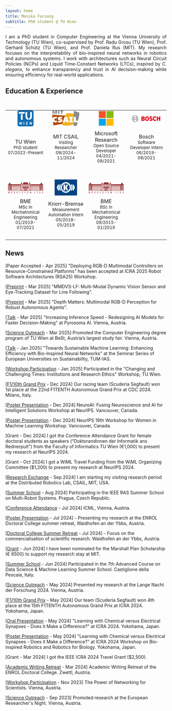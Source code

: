 ```yaml
---
layout: home
title: Monika Farsang
subtitle: PhD student @ TU Wien
---
```


<p style="text-align: justify;">I am a PhD student in Computer Engineering at the Vienna University of Technology (TU Wien), co-supervised by Prof. Radu Grosu (TU Wien), Prof. Gerhard Schütz (TU Wien), and Prof. Daniela Rus (MIT). My research focuses on the interpretability of bio-inspired neural networks in robotics and autonomous systems. I work with architectures such as Neural Circuit Policies (NCPs) and Liquid Time-Constant Networks (LTCs), inspired by <em>C. elegans</em>, to enhance transparency and trust in AI decision-making while ensuring efficiency for real-world applications.</p>

## Education & Experience

<table style="padding-top:30px;width:100%;max-width:800px;">
    <tbody>
        <tr style="border: none;">
            <td style="padding-top:0px;width:25%;vertical-align:middle;text-align:center;max-height:100px;border: none;">
              <img src="assets/img/tuwien.png" alt="TU Wien" height="50">
            </td>
            <td style="padding-top:0px;width:25%;vertical-align:middle;text-align:center;max-height:100px;border: none;">
              <img src="assets/img/mit.png" alt="MIT CSAIL" height="50">
            </td>
            <td style="padding-top:0px;width:25%;vertical-align:middle;text-align:center;max-height:100px;border: none;">
              <img src="assets/img/microsoft.png" alt="Microsoft Research" height="50">
            </td>
            <td style="padding-top:0px;width:25%;vertical-align:middle;text-align:center;max-height:100px;border: none;">
              <img src="assets/img/bosch-logo.png" alt="Bosch" height="50">
            </td>
          </tr>
          <tr style="border: none;background-color:transparent">
            <td style="font-size: small;padding-bottom:50px;padding-top:5px;width:25%;vertical-align:middle;text-align:center;border: none;"><span style="
    font-size: medium;
">TU Wien</span><br>
              PhD student<br>
              07/2022-Present
            </td>
            <td style="font-size: small;padding-bottom:50px;padding-top:5px;width:25%;vertical-align:middle;text-align:center;border: none;">
<span style="font-size: medium;">
              MIT CSAIL</span>
    <br>
              Visiting Researcher<br>
              09/2024-11/2024
            </td>
            <td style="font-size: small;padding-bottom:50px;padding-top:5px;width:25%;vertical-align:middle;text-align:center;border: none;">
<span style="font-size: medium;">
              Microsoft Research</span>
    <br>
              Open Source Developer<br>
              04/2021-08/2021
            </td>
            <td style="font-size: small;padding-bottom:50px;padding-top:5px;width:25%;vertical-align:middle;text-align:center;border: none;">
<span style="font-size: medium;">Bosch</span><br>
              Software Developer Intern<br>
              06/2019-08/2021
</td>
          </tr>
          <tr style="border: none;">
            <td style="font-size: small;padding:0px;margin-bottom:-50px;width:25%;vertical-align:middle;text-align:center;border: none;">
              <img src="assets/img/bme.png" alt="BME" height="50">
            </td>
            <td style="font-size: small;padding:0px;margin-bottom:-50px;width:25%;vertical-align:middle;text-align:center;border: none;">
              <img src="assets/img/knorr-bremse.png" alt="Knorr-Bremse" height="50">
            </td>
            <td style="font-size: small;padding:0px;margin-bottom:-50px;width:25%;vertical-align:middle;text-align:center;border: none;">
              <img src="assets/img/bme.png" alt="BME" height="50">
            </td>
          </tr>
          <tr style="border: none;background-color:transparent">
            <td style="font-size: small;padding-bottom:30px;padding-top:5px;width:25%;vertical-align:middle;text-align:center;border: none;">
<span style="font-size: medium;">BME</span>
              <br>
              MSc in Mechatronical Engineering<br>
              01/2019-07/2021
            </td>
            <td style="font-size: small;padding-bottom:30px;padding-top:5px;width:25%;vertical-align:middle;text-align:center;border: none;">
    <span style="font-size: medium;">Knorr-Bremse</span>
              <br>
              Measurement Automation Intern<br>
              05/2018-05/2019
            </td>
            <td style="font-size: small;padding-bottom:30px;padding-top:5px;width:25%;vertical-align:middle;text-align:center;border: none;">
    <span style="font-size: medium;">BME</span><br>
              BSc in Mechatronical Engineering<br>
              09/2015-01/2019
            </td>
        </tr>
  </tbody>
</table>

## News
[Paper Accepted - Apr 2025] "Deploying RGB-D Multimodal Controllers on Resource-Constrained Platforms" has been accepted at ICRA 2025 Robot Software Architectures (RSA25) Workshop. 

[[Preprint](https://doi.org/10.48550/arXiv.2409.18038) - Mar 2025] "MMDVS-LF: Multi-Modal Dynamic Vision Sensor and Eye-Tracking Dataset for Line Following". 

[[Preprint](https://doi.org/10.48550/arXiv.2503.16711) - Mar 2025] "Depth Matters: Multimodal RGB-D Perception for Robust Autonomous Agents".

[[Talk](https://www.linkedin.com/posts/pyrosoma-ai_ai-pizza-join-us-for-an-evening-of-innovation-activity-7307757273299185664-vS3r?utm_source=share&utm_medium=member_desktop&rcm=ACoAADY-1ZoBs47NEbF7a1gc4_WN7IsmKq1hJck) - Mar 2025] "Increasing Inference Speed - Redesigning AI Models for Faster Decision-Making" at Pyrosoma AI. Vienna, Austria.

[[Science Outreach](https://www.tuwien.at/inf/scuderia-segfault/news-detail/best-study-fair/) - Mar 2025] Promoted the Computer Engineering degree program of TU Wien at BeSt, Austria’s largest study fair. Vienna, Austria.

[[Talk](https://www.ias.tum.de/ias/news-events-insights/events/events-single-view/article/scientists-meet-scientists-tum-ias-wednesday-coffee-talk-seminar-series-of-european-universities-on-sustainability-by-monika-farsang-towards-sustainable-machine-learning-enhancing-efficiency-with-bio-inspired-neural-networks/) - Jan 2025] "Towards Sustainable Machine Learning: Enhancing Efficiency with Bio-Inspired Neural Networks" at the Seminar Series of European Universities on Sustainability, TUM-IAS.

[[Workshop Participation](https://www.linkedin.com/posts/changer-eu-project_researchethics-aiethics-responsibleai-ugcPost-7290468216701657089-ssFh?utm_source=share&utm_medium=member_desktop&rcm=ACoAADY-1ZoBs47NEbF7a1gc4_WN7IsmKq1hJck) - Jan 2025] Participated in the "Changing and Challenging Times: Institutions and Research Ethics" Workshop, TU Wien.

[[F1/10th Grand Prix](https://www.tuwien.at/inf/scuderia-segfault/news-detail/victory-at-roboracer-autonomous-grand-prix-in-milano/) - Dec 2024] Our racing team (Scuderia Segfault) won 1st place at the 22nd F1TENTH Autonomous Grand Prix at CDC 2024. Milano, Italy.

[[Poster Presentation](https://neuroai-workshop.github.io/previous_years/2024/accepted-papers.html) - Dec 2024] NeuroAI: Fusing Neuroscience and AI for Intelligent Solutions Workshop at NeurIPS. Vancouver, Canada.

[[Poster Presentation](https://neurips.cc/virtual/2024/affinity-event/105022) - Dec 2024] NeurIPS 19th Workshop for Women in Machine Learning Workshop. Vancouver, Canada. 

[Grant - Dec 2024] I got the Conference Attendance Grant for female doctoral students as speakers (“Doktorandinnen der Informatik ans Rednerpult”) from the Faculty of Informatics TU Wien (€1,000) to present my research at NeurIPS 2024.

[Grant - Oct 2024] I got a WiML Travel Funding from the WiML Organizing Committee ($1,200) to present my research at NeurIPS 2024.

[[Research Exchange](https://www.marshallplan.at/featured-fellows/2025/1/2/monika-farsang) - Sep 2024] I am starting my visiting research period at the Distributed Robotics Lab, CSAIL, MIT, USA.

[[Summer School](https://mrs.fel.cvut.cz/summer-school-2024/) - Aug 2024] Participating in the IEEE RAS Summer School on Multi-Robot Systems. Prague, Czech Republic. 

[[Conference Attendance](https://icml.cc/Conferences/2024) - Jul 2024] ICML, Vienna, Austria.

[[Poster Presentation](https://www.linkedin.com/posts/engineering-for-life-sciences-doctoral-programme_the-last-enrol-summer-retreat-took-place-activity-7216015738031992832-EV3i?utm_source=share&utm_medium=member_desktop&rcm=ACoAADY-1ZoBs47NEbF7a1gc4_WN7IsmKq1hJck) - Jul 2024] - Presenting my research at the ENROL Doctoral College summer retreat, Waidhofen an der Ybbs, Austria.

[[Doctoral College Summer Retreat](https://www.linkedin.com/posts/engineering-for-life-sciences-doctoral-programme_the-last-enrol-summer-retreat-took-place-activity-7216015738031992832-EV3i?utm_source=share&utm_medium=member_desktop&rcm=ACoAADY-1ZoBs47NEbF7a1gc4_WN7IsmKq1hJck) - Jul 2024] - Focus on the commercialisation of scientific research. Waidhofen an der Ybbs, Austria.

[[Grant](https://www.linkedin.com/posts/at-marshallplan_marshallplanscholarships-fosteringtransatlanticexcellence-activity-7212341512444010498-YxEA?utm_source=share&utm_medium=member_desktop&rcm=ACoAADY-1ZoBs47NEbF7a1gc4_WN7IsmKq1hJck) - Jun 2024] I have been nominated for the Marshall Plan Scholarship (€ 6500) to support my research stay at MIT.

[[Summer School](https://acdl2024.icas.events/) - Jun 2024] Participated in the 7th Advanced Course on Data Science & Machine Learning Summer School. Castiglione della Pescaia, Italy. 

[[Science Outreach](https://www.tuwien.at/alle-news/news/das-war-die-lange-nacht-der-forschung-2024) - May 2024] Presented my research at the Lange Nacht der Forschung 2024. Vienna, Austria.

[[F1/10th Grand Prix](https://www.tuwien.at/inf/scuderia-segfault/news-detail/15th-grand-prix/) - May 2024]  Our team (Scuderia Segfault) won 4th place at the 15th F1TENTH Autonomous Grand Prix at ICRA 2024. Yokohama, Japan.

[[Oral Presentation](https://doi.org/10.1109/ICRA57147.2024.10611016) - May 2024] "Learning with Chemical versus Electrical Synapses - Does it Make a Difference?" at ICRA 2024. Yokohama, Japan.

[[Poster Presentation](https://li-lab.de/workshop/) - May 2024] "Learning with Chemical versus Electrical Synapses - Does it Make a Difference?" at ICRA 2024 Workshop on Bio-inspired Robotics and Robotics for Biology. Yokohama, Japan.

[Grant - Mar 2024] I got the IEEE ICRA 2024 Travel Grant ($2,500).

[[Academic Writing Retreat](https://www.linkedin.com/posts/engineering-for-life-sciences-doctoral-programme_the-enrol-academic-writing-retreat-took-place-activity-7173304232106749952-ZQ-4?utm_source=share&utm_medium=member_desktop&rcm=ACoAADY-1ZoBs47NEbF7a1gc4_WN7IsmKq1hJck) - Mar 2024] Academic Writing Retreat of the ENROL Doctoral College. Zwettl, Austria.

[[Workshop Participation](https://www.linkedin.com/posts/ioanna-giouroudi-37a35948_tuwien-tuwdoc-thrycon-ugcPost-7133487573074649088-E80z?utm_source=share&utm_medium=member_desktop&rcm=ACoAADY-1ZoBs47NEbF7a1gc4_WN7IsmKq1hJck) - Nov 2023] The Power of Networking for Scientists. Vienna, Austria.

[[Science Outreach](https://www.linkedin.com/posts/engineering-for-life-sciences-doctoral-programme_msca-tuwien-enroldoctoralprogramme-ugcPost-7119955980393603072-F2mb?utm_source=share&utm_medium=member_desktop&rcm=ACoAADY-1ZoBs47NEbF7a1gc4_WN7IsmKq1hJck) - Sep 2023] Promoted research at the European Researcher's Night. Vienna, Austria.

